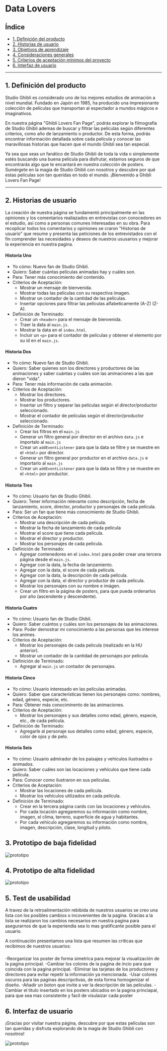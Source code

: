 # Data Lovers

## Índice

* [1. Definición del producto](#1-definición-del-producto)
* [2. Historias de usuario](#2-resumen-del-proyecto)
* [3. Objetivos de aprendizaje](#3-objetivos-de-aprendizaje)
* [4. Consideraciones generales](#4-consideraciones-generales)
* [5. Criterios de aceptación mínimos del proyecto](#5-criterios-de-aceptación-mínimos-del-proyecto)
* [6. Interfaz de usuario](#6-hacker-edition)

***

## 1. Definición del producto
Studio Ghibli es considerado uno de los mejores estudios de animación a nivel mundial. Fundado en Japón en 1985, ha producido una impresionante colección de películas que transportan al espectador a mundos mágicos e imaginativos.

En nuestra página "Ghibli Lovers Fan Page", podrás explorar la filmografía de Studio Ghibli ademas de buscar y filtrar las películas según diferentes criterios, como año de lanzamiento o productor. De esta forma, podrás encontrar información detallada sobre cada película y conocer las maravillosas historias que hacen que el mundo Ghibli sea tan especial.

Ya sea que seas un fanático de Studio Ghibli de toda la vida o simplemente estés buscando una buena película para disfrutar, estamos seguros de que encontrarás algo que te encantará en nuestra colección de posters. Sumérgete en la magia de Studio Ghibli con nosotros y descubre por qué estas películas son tan queridas en todo el mundo. ¡Bienvenido a Ghibli Lovers Fan Page!

***

## 2. Historias de usuario

La creación de nuestra página se fundamentó principalmente en las opiniones y los comentarios realiazados en entrevistas con conocedores en el estudio, así como a personas comunes interesadas en su obra. Para recoplicar todos los comentarios y opiniones se craron "Historias de usuario" que resume y presenta las peticiones de los entrevistados con el fin comprender las necesidades y deseos de nuestros ususarios y mejorar la experiencia en nuestra pagina.

#### Historia Uno
- Yo cómo: Nuevo fan de Studio Ghibli.
- Quiero: Saber cuántas películas animadas hay y cuáles son.
- Para: Tener más conocimiento del contenido.
- Criterios de Aceptación:
    - Mostrar un mensaje de bienvenida.
    - Mostrar todas las películas con su respectiva imagen.
    - Mostrar un contador de la cantidad de las películas.
    - Insertar opciones para filtrar las películas alfabeticamente (A-Z) (Z-A).
- Definición de Terminado:
    - Crear un `<header>` para el mensaje de bienvenida.
    - Traer la data al `main.js`.
    - Mostrar la data en el `index.html`.
    - Incluir un `<p>` para el contador de películas y obtener el elemento por su id en el `main.js`.

#### Historia Dos
- Yo cómo: Nuevo fan de Studio Ghibli.
- Quiero: Saber quienes son los directores y productores de las animaciones y saber cuántas y cuáles son las animaciones a las que dieron "vida".
- Para: Tener más información de cada animación.
- Criterios de Aceptación:
    - Mostrar los directores.
    - Mostrar los productores.
    - Insertar un filtro y separar las películas según el director/productor seleccionado.
    - Mostrar el contador de películas según el director/productor seleccionado.
- Definición de Terminado:
    - Crear los filtros en el `main.js`
    - Generar un filtro general por director en el archivo `data.js` e importalo al `main.js`
    - Crear un `addEventListener` para que la data se filtre y se muestre en el `<html>` por director.
    - Generar un filtro general por productor en el archivo `data.js` e importarlo al `main.js`
    - Crear un `addEventListener` para que la data se filtre y se muestre en el `<html>` por productor.

#### Historia Tres
- Yo cómo: Usuario fan de Studio Ghibli.
- Quiero: Tener información relevante como descripción, fecha de lanzamiento, score, director, productor
y personajes de cada película.
- Para: Ser un fan que tiene más conocimiento de Studio Ghibli.
- Criterios de Aceptación:
    - Mostrar una descripción de cada película.
    - Mostrar la fecha de lanzamiento de cada película
    - Mostrar el score que tiene cada película.
    - Mostrar el director y productor.
    - Mostrar los personajes de cada película.
- Definición de Terminado:
    - Agregar contenedores en el `index.html` para poder crear una tercera página desde el `main.js`. 
    - Agregar con la data, la fecha de lanzamiento.
    - Agregar con la data, el score de cada pelicula.
    - Agregar con la data, la descripción de cada película.
    - Agregar con la data, el director y productor de cada película.
    - Mostrar los personajes con su nombre e imágen.
    - Crear un filtro en la página de posters, para que pueda ordenarlos por año (ascendente y descendente).

#### Historia Cuatro
- Yo cómo: Usuario fan de Studio Ghibli.
- Quiero: Saber cuántos y cuáles son los personajes de las animaciones.
- Para: Poder demostrar mi conocimiento a las personas que les interese los animes.
- Criterios de Aceptación:
    - Mostrar los personajes de cada pelicula (realizado en la HU anterior).
    - Mostrar un contador de la cantidad de personajes por película.
- Definición de Terminado:
    - Agregar al `main.js` un contador de personajes.

#### Historia Cinco
- Yo cómo: Usuario interesado en las películas animadas.
- Quiero: Saber que características tienen los personajes como: nombres, edad, género, especie, etc.
- Para: Obtener más conociminento de las animaciones.
- Criterios de Aceptación:
    - Mostrar los personajes y sus detalles como edad, género, especie, etc., de cada película.
- Definición de Terminado:
    - Agregarle al personaje sus detalles como edad, género, especie, color de ojos y de pelo.

#### Historia Seis
- Yo cómo: Usuario admirador de los paisajes y vehículos ilustrados o animados.
- Quiero: Saber cuáles son las locaciones y vehículos que tiene cada película.
- Para: Conocer como ilustraron en sus películas.
- Criterios de Aceptación:
    - Mostrar las locaciones de cada película.
    - Mostrar los vehículos utilizados en cada película.
- Definición de Terminado:
    - Crear en la tercera página cards con las locaciones y vehículos.
    - Por cada locación agregaremos su información como nombre, imagen, el clima, terreno, superficie de agua y habitantes.
    - Por cada vehículo agregaremos su información como nombre, imagen, descripción, clase, longitud y piloto.    


## 3. Prototipo de baja fidelidad
![prototipo](src/Assets/prototipo-baja-fidelidad.png)


## 4. Prototipo de alta fidelidad
![prototipo](src/Assets/prototipo-de-alta-fidelidad.png)

## 5. Test de usabilidad
A travez de la retroalimentación rebibida de nuestros usuarios se creo una lista con los posibles cambios o incovenientes de la pagina. Gracias a la lista se realizaron los cambios necesarios en nuestra pagina para asegurarnos de que la experiendia sea lo mas gratificante posible para el usuario.

A continuación presentamos una lista que resumen las criticas que recibimos de nuestros usuarios:

  ###
  -Reorganizar los poster de forma simetrica para mejorar la visualización de la pagina principal.
  -Cambiar los colores de la pagina de incio para que coincida con la pagina principal.
  -Eliminar las tarjetas de los productores y directores para  evitar repetir la información ya mencionada.
  -Usar colores oscuros para las paginas descripctivas, de esta forma homogenizar el diseño.
  -Añadir un boton que invite a ver la descripción de las peliculas.
  -Cambiar el titulo insertado en los posters ubicados en la pagina princiapal, para que sea mas consistente y facil de visulaizar cada     poster





## 6. Interfaz de usuario
¡Gracias por visitar nuestra página, descubre por que estas películas son tan queridas y disfruta explorando de la magia de Studio Ghibli con nosotros!

![prototipo](src/Assets/interfaz.png)










